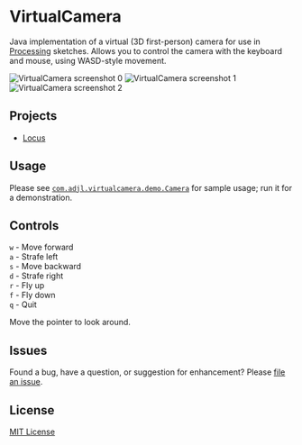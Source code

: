# VirtualCamera
Java implementation of a virtual (3D first-person) camera for use in [Processing](https://processing.org) sketches. Allows you to control the camera with the keyboard and mouse, using WASD-style movement.

![VirtualCamera screenshot 0](https://github.com/adjl/VirtualCamera/raw/master/img/virtualcamera0.png)
![VirtualCamera screenshot 1](https://github.com/adjl/VirtualCamera/raw/master/img/virtualcamera1.png)
![VirtualCamera screenshot 2](https://github.com/adjl/VirtualCamera/raw/master/img/virtualcamera2.png)

## Projects
- [Locus](https://github.com/adjl/Locus)

## Usage
Please see [`com.adjl.virtualcamera.demo.Camera`](https://github.com/adjl/VirtualCamera/blob/master/src/com/adjl/virtualcamera/demo/Camera.java) for sample usage; run it for a demonstration.

## Controls
`w` - Move forward  
`a` - Strafe left  
`s` - Move backward  
`d` - Strafe right  
`r` - Fly up  
`f` - Fly down  
`q` - Quit

Move the pointer to look around.

## Issues
Found a bug, have a question, or suggestion for enhancement? Please [file an issue](https://github.com/adjl/VirtualCamera/issues).

## License
[MIT License](https://github.com/adjl/VirtualCamera/raw/master/LICENSE)
